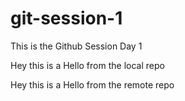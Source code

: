 # git-session-1
This is the Github Session Day 1

Hey this is a Hello from the local repo

Hey this is a Hello from the remote repo
